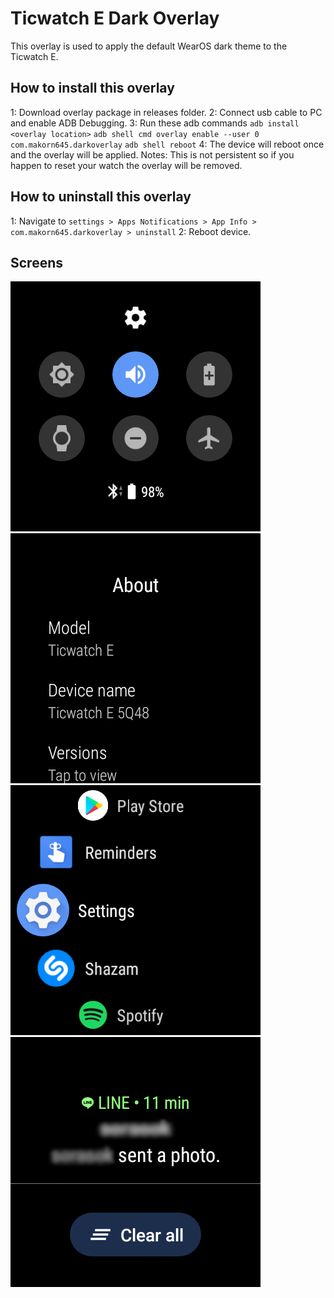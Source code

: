 # Ticwatch E Dark Overlay

This overlay is used to apply the default WearOS dark theme to the Ticwatch E.

## How to install this overlay
1: Download overlay package in releases folder.
2: Connect usb cable to PC and enable ADB Debugging.
3: Run these adb commands
`adb install <overlay location>` 
`adb shell cmd overlay enable --user 0 com.makorn645.darkoverlay`
`adb shell reboot`
4: The device will reboot once and the overlay will be applied.
Notes: This is not persistent so if you happen to reset your watch the overlay will be removed.

## How to uninstall this overlay
1: Navigate to `settings > Apps Notifications > App Info > com.makorn645.darkoverlay > uninstall`
2: Reboot device.

## Screens
![Quick Settings](/images/1.png)
![Settings_about](/images/2.png)
![App drawer](/images/3.png)
![Notifications](/images/4.png)
